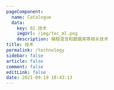 ```yaml
---
pageComponent: 
  name: Catalogue
  data: 
    key: 02.技术
    imgUrl: /img/tec_ml.png
    description: 编程语言和数据库等相关技术
title: 技术
permalink: /technology
sidebar: false
article: false
comment: false
editLink: false
date: 2021-09-19 10:43:13
---
```

